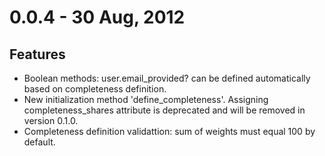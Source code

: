 # 0.0.4 - 30 Aug, 2012

## Features

- Boolean methods: user.email_provided? can be defined automatically based on completeness definition.
- New initialization method 'define_completeness'.
  Assigning completeness_shares attribute is deprecated and will be removed in version 0.1.0.
- Completeness definition validattion: sum of weights must equal 100 by default.
